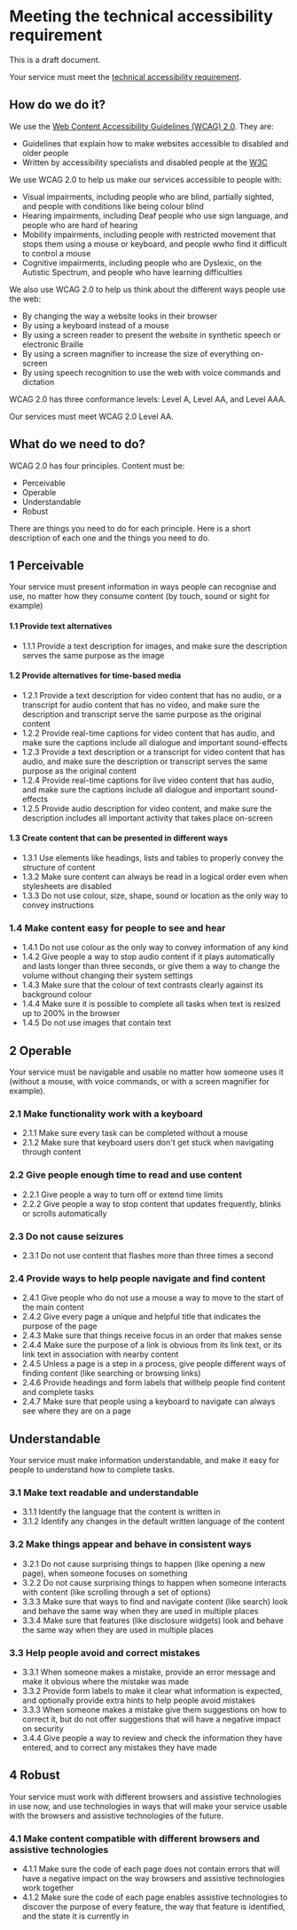 # Meeting the technical accessibility requirement

This is a draft document. 

Your service must meet the [technical accessibility requirement](standard.md).

## How do we do it?

We use the [Web Content Accessibility Guidelines (WCAG) 2.0](https://www.w3.org/TR/WCAG20/). They are:

* Guidelines that explain how to make websites accessible to disabled and older people
* Written by accessibility specialists and disabled people at the [W3C](http://w3.org)

We use WCAG 2.0 to help us make our services accessible to people with:
* Visual impairments, including people who are blind, partially sighted, and people with conditions like being colour blind
* Hearing impairments, including Deaf people who use sign language, and people who are hard of hearing
* Mobility impairments, including people with restricted movement that stops them using a mouse or keyboard, and people wwho find it difficult to control a mouse
* Cognitive impairments, including people who are Dyslexic, on the Autistic Spectrum, and people who have learning difficulties

We also use WCAG 2.0 to help us think about the different ways people use the web:
* By changing the way a website looks in their browser
* By using a keyboard instead of a mouse
* By using a screen reader to present the website in synthetic speech or electronic Braille
* By using a screen magnifier to increase the size of everything on-screen
* By using speech recognition to use the web with voice commands and dictation

WCAG 2.0 has three conformance levels: Level A, Level AA, and Level AAA.

Our services must meet WCAG 2.0 Level AA.

## What do we need to do?

WCAG 2.0 has four principles. Content must be:
* Perceivable
* Operable
* Understandable
* Robust

There are things you need to do for each principle. Here is a short description of each one and the things you need to do.

## 1 Perceivable

Your service must present information in ways people can recognise and use, no matter how they consume content (by touch, sound or sight for example)

#### 1.1 Provide text alternatives
* 1.1.1 Provide a text description for images, and make sure the description serves the same purpose as the image

#### 1.2 Provide alternatives for time-based media
* 1.2.1 Provide a text description for video content that has no audio, or a transcript for audio content that has no video, and make sure the description and transcript serve the same purpose as the original content
* 1.2.2 Provide real-time captions for video content that has audio, and make sure the captions include all dialogue and important sound-effects
* 1.2.3 Provide a text description or a transcript for video content that has audio, and make sure the description or transcript serves the same purpose as the original content
* 1.2.4 Provide real-time captions for live video content that has audio, and make sure the captions include all dialogue and important sound-effects
* 1.2.5 Provide audio description for video content, and make sure the description includes all important activity that takes place on-screen

#### 1.3 Create content that can be presented in different ways
* 1.3.1 Use elements like headings, lists and tables to properly convey the structure of content
* 1.3.2 Make sure content can always be read in a logical order even when stylesheets are disabled
* 1.3.3 Do not use colour, size, shape, sound or location as the only way to convey instructions

### 1.4 Make content easy for people to see and hear
* 1.4.1 Do not use colour as the only way to convey information of any kind
* 1.4.2 Give people a way to stop audio content if it plays automatically and lasts longer than three seconds, or give them a way to change the volume without changing their system settings
* 1.4.3 Make sure that the colour of text contrasts clearly against its background colour
* 1.4.4 Make sure it is possible to complete all tasks when text is resized up to 200% in the browser
* 1.4.5 Do not use images that contain text

## 2 Operable

Your service must be navigable and usable no matter how someone uses it (without a mouse, with voice commands, or with a screen magnifier for example).

### 2.1 Make functionality work with a keyboard
* 2.1.1 Make sure every task can be completed without a mouse
* 2.1.2 Make sure that keyboard users don't get stuck when navigating through content

### 2.2 Give people enough time to read and use content
* 2.2.1 Give people a way to turn off or extend time limits
* 2.2.2 Give people a way to stop content that updates frequently, blinks or scrolls automatically

### 2.3 Do not cause seizures
* 2.3.1 Do not use content that flashes more than three times a second

### 2.4 Provide ways to help people navigate and find content
* 2.4.1 Give people who do not use a mouse a way to move to the start of the main content
* 2.4.2 Give every page a unique and helpful title that indicates the purpose of the page
* 2.4.3 Make sure that things receive focus in an order that makes sense
* 2.4.4 Make sure the purpose of a link is obvious from its link text, or its link text in association with nearby content
* 2.4.5 Unless a page is a step in a process, give people different ways of finding content (like searching or browsing links)
* 2.4.6 Provide headings and form labels that willhelp people find content and complete tasks
* 2.4.7 Make sure that people using a keyboard to navigate can always see where they are on a page

## Understandable

Your service must make information understandable, and make it easy for people to understand how to complete tasks.

### 3.1 Make text readable and understandable
* 3.1.1 Identify the language that the content is written in
* 3.1.2 Identify any changes in the default written language of the content

### 3.2 Make things appear and behave in consistent ways
* 3.2.1 Do not cause surprising things to happen (like opening a new page), when someone focuses on something
* 3.2.2 Do not cause surprising things to happen when someone interacts with content (like scrolling through a set of options)
* 3.3.3 Make sure that ways to find and navigate content (like search) look and behave the same way when they are used in multiple places
* 3.3.4 Make sure that features (like disclosure widgets) look and behave the same way when they are used in multiple places

### 3.3 Help people avoid and correct mistakes
* 3.3.1 When someone makes a mistake, provide an error message and make it obvious where the mistake was made
* 3.3.2 Provide form labels to make it clear what information is expected, and optionally provide extra hints to help people avoid mistakes
* 3.3.3 When someone makes a mistake give them suggestions on how to correct it, but do not offer suggestions that will have a negative impact on security
* 3.4.4 Give people a way to review and check the information they have entered, and to correct any mistakes they have made

## 4 Robust

Your service must work with different browsers and assistive technologies in use now, and use technologies in ways that will make your service usable with the browsers and assistive technologies of the future.

### 4.1 Make content compatible with different browsers and assistive technologies
* 4.1.1 Make sure the code of each page does not contain errors that will have a negative impact on the way browsers and assistive technologies work together
* 4.1.2 Make sure the code of each page enables assistive technologies to discover the purpose of every feature, the way that feature is identified, and the state it is currently in

